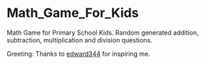 # Math_Game_For_Kids
Math Game for Primary School Kids. Random generated addition, subtraction, multiplication and division questions.

Greeting: Thanks to [edward344](https://github.com/edward344) for inspiring me.
